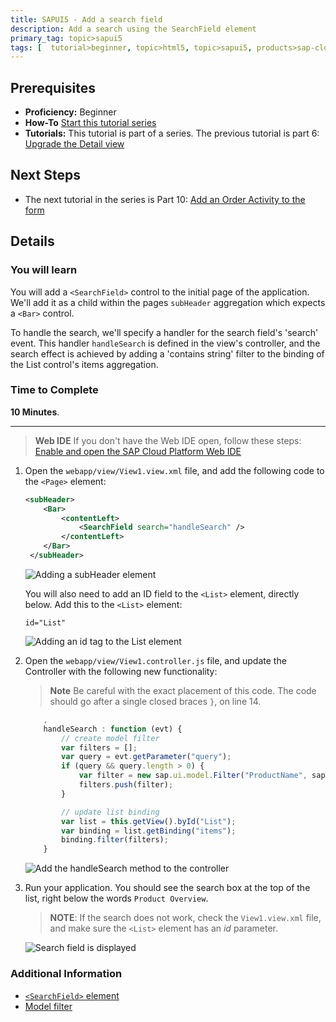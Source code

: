 ```yaml
---
title: SAPUI5 - Add a search field
description: Add a search using the SearchField element
primary_tag: topic>sapui5
tags: [  tutorial>beginner, topic>html5, topic>sapui5, products>sap-cloud-platform ]
---
```

## Prerequisites  
- **Proficiency:** Beginner
- **How-To** [Start this tutorial series](https://www.sap.com/developer/tutorials/sapui5-webide-open-webide.html)
- **Tutorials:** This tutorial is part of a series.  The previous tutorial is part 6: [Upgrade the Detail view](https://www.sap.com/developer/tutorials/sapui5-webide-upgrade-detail-view.html)

## Next Steps
- The next tutorial in the series is Part 10: [Add an Order Activity to the form](https://www.sap.com/developer/tutorials/sapui5-webide-add-order-activity.html)

## Details
### You will learn  
You will add a `<SearchField>` control to the initial page of the application. We'll add it as a child within the pages `subHeader` aggregation which expects a `<Bar>` control.
To handle the search, we'll specify a handler for the search field's 'search' event. This handler `handleSearch` is defined in the view's controller, and the search effect is achieved by adding a 'contains string' filter to the binding of the List control's items aggregation.

### Time to Complete
**10 Minutes**.

---
>  **Web IDE** If you don't have the Web IDE open, follow these steps: [Enable and open the SAP Cloud Platform Web IDE](https://www.sap.com/developer/tutorials/sapui5-webide-open-webide.html)


1.  Open the `webapp/view/View1.view.xml` file, and add the following code to the `<Page>` element:

    ```xml
    <subHeader>	 	<Bar>	 		<contentLeft>	 			<SearchField search="handleSearch" />	 		</contentLeft>	 	</Bar>	 </subHeader>
	```

    ![Adding a subHeader element](1a.png)

    You will also need to add an ID field to the `<List>` element, directly below.  Add this to the `<List>` element:


    ```
    id="List"
    ```

    ![Adding an id tag to the List element](1b.png)

2.  Open the `webapp/view/View1.controller.js` file, and update the Controller with the following new functionality:

    >**Note** Be careful with the exact placement of this code.  The code should go after a single closed braces `}`, on line 14.


    ```javascript
   		,		handleSearch : function (evt) {			// create model filter			var filters = [];			var query = evt.getParameter("query");			if (query && query.length > 0) {				var filter = new sap.ui.model.Filter("ProductName", sap.ui.model.FilterOperator.Contains, query);				filters.push(filter);			}
			// update list binding			var list = this.getView().byId("List");			var binding = list.getBinding("items");			binding.filter(filters);		}
    ```

    ![Add the handleSearch method to the controller](2.png)

3.  Run your application.  You should see the search box at the top of the list, right below the words `Product Overview`.

    > **NOTE**: If the search does not work, check the `View1.view.xml` file, and make sure the `<List>` element has an *id* parameter.

    ![Search field is displayed](3.png)


### Additional Information
- [`<SearchField>` element](https://sapui5.hana.ondemand.com/#/api/sap.m.SearchField)
- [Model filter](https://sapui5.hana.ondemand.com/#/api/sap.ui.model.Filter)
